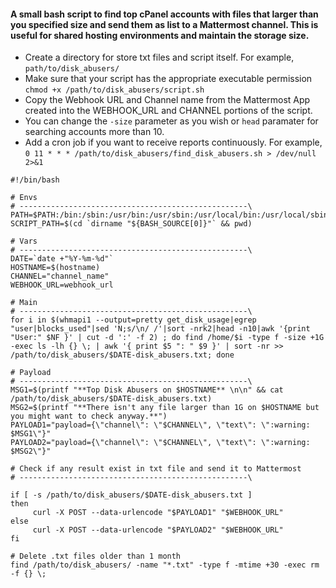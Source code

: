 #### A small bash script to find top cPanel accounts with files that larger than you specified size and send them as list to a Mattermost channel. This is useful for shared hosting environments and maintain the storage size. 

 * Create a directory for store txt files and script itself. For example, ```path/to/disk_abusers/``` 
 * Make sure that your script has the appropriate executable permission ```chmod +x /path/to/disk_abusers/script.sh```
 * Copy the Webhook URL and Channel name from the Mattermost App created into the WEBHOOK_URL and CHANNEL portions of the script.
 * You can change the ```-size``` parameter as you wish or ```head``` paramater for searching accounts more than 10. 
 * Add a cron job if you want to receive reports continuously. For example, ```0 11 * * * /path/to/disk_abusers/find_disk_abusers.sh > /dev/null 2>&1```

```
#!/bin/bash

# Envs
# ---------------------------------------------------\
PATH=$PATH:/bin:/sbin:/usr/bin:/usr/sbin:/usr/local/bin:/usr/local/sbin
SCRIPT_PATH=$(cd `dirname "${BASH_SOURCE[0]}"` && pwd)

# Vars
# ---------------------------------------------------\
DATE=`date +"%Y-%m-%d"`
HOSTNAME=$(hostname)
CHANNEL="channel_name"
WEBHOOK_URL=webhook_url

# Main
# ---------------------------------------------------\
for i in $(whmapi1 --output=pretty get_disk_usage|egrep "user|blocks_used"|sed 'N;s/\n/ /'|sort -nrk2|head -n10|awk '{print "User:" $NF }' | cut -d ':' -f 2) ; do find /home/$i -type f -size +1G -exec ls -lh {} \; | awk '{ print $5 ": " $9 }' | sort -nr >> /path/to/disk_abusers/$DATE-disk_abusers.txt; done

# Payload
# ---------------------------------------------------\
MSG1=$(printf "**Top Disk Abusers on $HOSTNAME** \n\n" && cat /path/to/disk_abusers/$DATE-disk_abusers.txt)
MSG2=$(printf "**There isn't any file larger than 1G on $HOSTNAME but you might want to check anyway.**")
PAYLOAD1="payload={\"channel\": \"$CHANNEL\", \"text\": \":warning: $MSG1\"}"
PAYLOAD2="payload={\"channel\": \"$CHANNEL\", \"text\": \":warning: $MSG2\"}"

# Check if any result exist in txt file and send it to Mattermost  
# ---------------------------------------------------\

if [ -s /path/to/disk_abusers/$DATE-disk_abusers.txt ]
then
     curl -X POST --data-urlencode "$PAYLOAD1" "$WEBHOOK_URL"
else
     curl -X POST --data-urlencode "$PAYLOAD2" "$WEBHOOK_URL"
fi

# Delete .txt files older than 1 month
find /path/to/disk_abusers/ -name "*.txt" -type f -mtime +30 -exec rm -f {} \;
```
